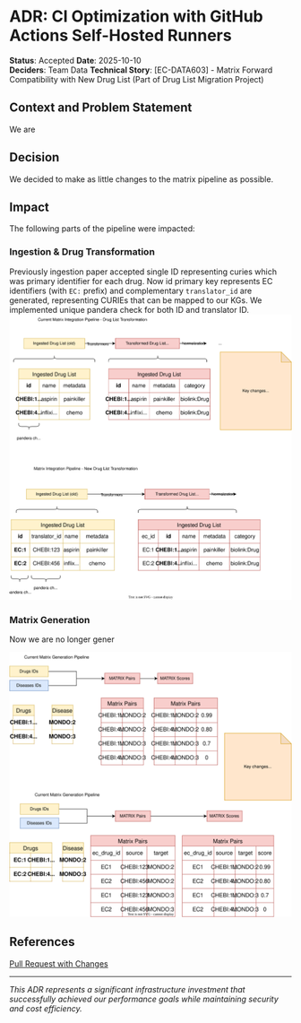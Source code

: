 # ADR: CI Optimization with GitHub Actions Self-Hosted Runners

**Status**: Accepted
**Date**: 2025-10-10  
**Deciders**: Team Data
**Technical Story**: [EC-DATA603] - Matrix Forward Compatibility with New Drug List (Part of Drug List Migration Project)

## Context and Problem Statement

We are 


## Decision

We decided to make as little changes to the matrix pipeline as possible. 

## Impact

The following parts of the pipeline were impacted:

### Ingestion & Drug Transformation

Previously ingestion paper accepted single ID representing curies which was primary identifier for each drug. Now id primary key represents EC identifiers (with `EC:` prefix) and complementary `translator_id` are generated, representing CURIEs that can be mapped to our KGs. We implemented unique pandera check for both ID and translator ID.
![ingestion_changes](../../assets/pipeline/ingestion_changes.svg)

### Matrix Generation

Now we are no longer gener

![matrix_generation](../../assets/pipeline/matrix_generation_changes.svg)

## References
[Pull Request with Changes](https://github.com/everycure-org/matrix/pull/1885)



---

_This ADR represents a significant infrastructure investment that successfully achieved our performance goals while maintaining security and cost efficiency._
